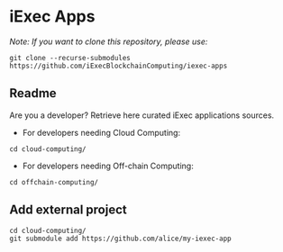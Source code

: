 # iExec Apps

*Note:
If you want to clone this repository, please use:*

`git clone --recurse-submodules https://github.com/iExecBlockchainComputing/iexec-apps`

## Readme

Are you a developer? Retrieve here curated iExec applications sources.

* For developers needing Cloud Computing:

`cd cloud-computing/`

* For developers needing Off-chain Computing:

`cd offchain-computing/`

## Add external project

```
cd cloud-computing/
git submodule add https://github.com/alice/my-iexec-app
```